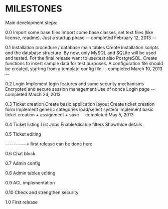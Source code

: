 MILESTONES
==========

Main development steps:

0.0 Import some base files
    Import some base classes, set text files (like license, readme). Just a startup phase
-- completed February 12, 2013 --

0.1 Installation procedure / database main tables
    Create installation scripts and the database structure. By now, only MySQL and SQLite will be used and tested.
    For the final release want to use/test also PostgreSQL.
    Create functions to insert sample data for test purposes.
    A configuration file should be created, starting from a template config file
-- completed March 10, 2013 --

0.2 Login
    Implement login features and some security mechanisms
    Encrypted and secure session management
    Use of nonce
    Login page
-- completed March 24, 2013

0.3 Ticket creation
    Create basic application layout
    Create ticket creation form
    Implement generic categories load/select system
    Implement basic ticket creation + assignment + save
-- completed May 5, 2013

0.4 Ticket listing
    List Jobs
    Enable/disable filters
    Show/hide details

0.5 Ticket editing

---------> first release can be done here

0.6 Chat block

0.7 Admin config

0.8 Admin tables editing

0.9 ACL implementation

0.10 Check and strengthen security

1.0 First release
